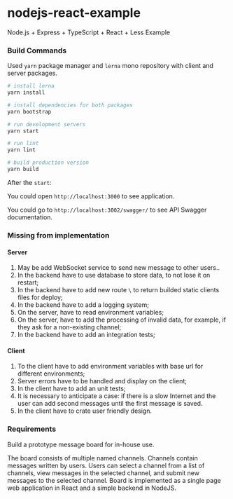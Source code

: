 # nodejs-react-example

Node.js + Express + TypeScript + React + Less Example

### Build Commands

Used `yarn` package manager and `lerna` mono repository with client and server packages.

```bash
# install lerna
yarn install

# install dependencies for both packages
yarn bootstrap

# run development servers
yarn start

# run lint
yarn lint

# build production version
yarn build
```

After the `start`:

You could open `http://localhost:3000` to see application.

You could go to `http://localhost:3002/swagger/` to see API Swagger documentation.

### Missing from implementation

#### Server

1. May be add WebSocket service to send new message to other users..
2. In the backend have to use database to store data, to not lose it on restart;
3. In the backend have to add new route `\` to return builded static clients files for deploy;
4. In the backend have to add a logging system;
5. On the server, have to read environment variables;
6. On the server, have to add the processing of invalid data, for example, if they ask for a non-existing channel;
7. In the backend have to add an integration tests;

#### Client

1. To the client have to add environment variables with base url for different environments;
2. Server errors have to be handled and display on the client;
3. In the client have to add an unit tests;
4. It is necessary to anticipate a case: if there is a slow Internet and the user can add second messages until the first message is saved.
5. In the client have to crate user friendly design.

### Requirements

Build a prototype message board for in-house use.

The board consists of multiple named channels. Channels contain messages written by users.
Users can select a channel from a list of channels, view messages in the selected channel, and
submit new messages to the selected channel. Board is implemented as a single page web
application in React and a simple backend in NodeJS.
